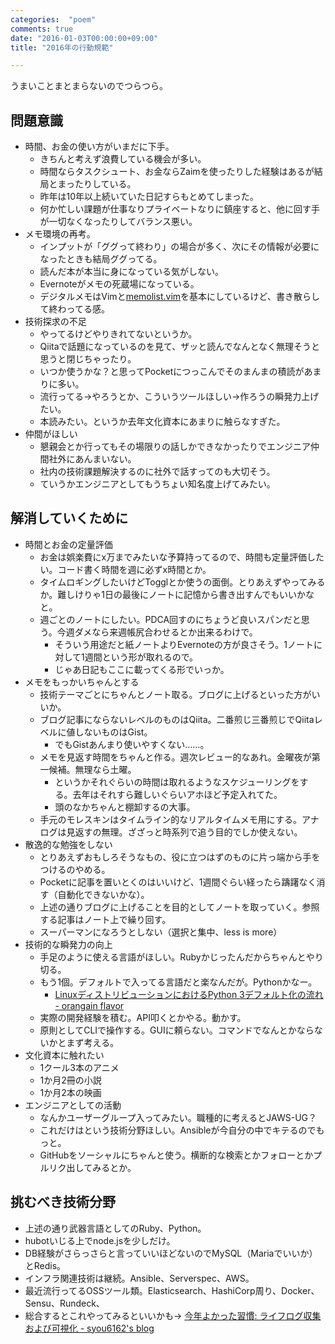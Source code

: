 ```yaml
---
categories:  "poem"
comments: true
date: "2016-01-03T00:00:00+09:00"
title: "2016年の行動規範"

---
```


うまいことまとまらないのでつらつら。

## 問題意識
* 時間、お金の使い方がいまだに下手。
  - きちんと考えず浪費している機会が多い。
  - 時間ならタスクシュート、お金ならZaimを使ったりした経験はあるが結局とまったりしている。
  - 昨年は10年以上続いていた日記すらもとめてしまった。
  - 何か忙しい課題が仕事なりプライベートなりに鎮座すると、他に回す手が一切なくなったりしてバランス悪い。
* メモ環境の再考。
  - インプットが「ググって終わり」の場合が多く、次にその情報が必要になったときも結局ググってる。
  - 読んだ本が本当に身になっている気がしない。
  - Evernoteがメモの死蔵場になっている。
  - デジタルメモはVimと[memolist.vim](https://github.com/glidenote/memolist.vim)を基本にしているけど、書き散らして終わってる感。
* 技術探求の不足
  - やってるけどやりきれてないというか。
  - Qiitaで話題になっているのを見て、ザッと読んでなんとなく無理そうと思うと閉じちゃったり。
  - いつか使うかな？と思ってPocketにつっこんでそのまんまの積読があまりに多い。
  - 流行ってる→やろうとか、こういうツールほしい→作ろうの瞬発力上げたい。
  - 本読みたい。というか去年文化資本にあまりに触らなすぎた。
* 仲間がほしい
  - 懇親会とか行ってもその場限りの話しかできなかったりでエンジニア仲間社外にあんまいない。
  - 社内の技術課題解決するのに社外で話すってのも大切そう。
  - ていうかエンジニアとしてもうちょい知名度上げてみたい。

## 解消していくために
* 時間とお金の定量評価
  - お金は娯楽費にx万までみたいな予算持ってるので、時間も定量評価したい。コード書く時間を週に必ずx時間とか。
  - タイムロギングしたいけどTogglとか使うの面倒。とりあえずやってみるか。難しけりゃ1日の最後にノートに記憶から書き出すんでもいいかなと。
  - 週ごとのノートにしたい。PDCA回すのにちょうど良いスパンだと思う。今週ダメなら来週帳尻合わせるとか出来るわけで。
    - そういう用途だと紙ノートよりEvernoteの方が良さそう。1ノートに対して1週間という形が取れるので。
    - じゃあ日記もここに載ってくる形でいっか。
* メモをもっかいちゃんとする
  - 技術テーマごとにちゃんとノート取る。ブログに上げるといった方がいいか。
  - ブログ記事にならないレベルのものはQiita。二番煎じ三番煎じでQiitaレベルに値しないものはGist。
    - でもGistあんまり使いやすくない……。
  - メモを見返す時間をちゃんと作る。週次レビュー的なあれ。金曜夜が第一候補。無理なら土曜。
    - というかそれぐらいの時間は取れるようなスケジューリングをする。去年はそれすら難しいぐらいアホほど予定入れてた。
    - 頭のなかちゃんと棚卸するの大事。
  - 手元のモレスキンはタイムライン的なリアルタイムメモ用にする。アナログは見返すの無理。ざざっと時系列で追う目的でしか使えない。
* 散逸的な勉強をしない
  - とりあえずおもしろそうなもの、役に立つはずのものに片っ端から手をつけるのやめる。
  - Pocketに記事を置いとくのはいいけど、1週間ぐらい経ったら躊躇なく消す（自動化できないかな）。
  - 上述の通りブログに上げることを目的としてノートを取っていく。参照する記事はノート上で繰り回す。
  - スーパーマンになろうとしない（選択と集中、less is more）
* 技術的な瞬発力の向上
  - 手足のように使える言語がほしい。Rubyかじったんだからちゃんとやり切る。
  - もう1個。デフォルトで入ってる言語だと楽なんだが。Pythonかなー。
    - [LinuxディストリビューションにおけるPython 3デフォルト化の流れ - orangain flavor](http://orangain.hatenablog.com/entry/python3-as-default)
  - 実際の開発経験を積む。API叩くとかやる。動かす。
  - 原則としてCLIで操作する。GUIに頼らない。コマンドでなんとかならないかとまず考える。
* 文化資本に触れたい
  - 1クール3本のアニメ
  - 1か月2冊の小説
  - 1か月2本の映画
* エンジニアとしての活動
  - なんかユーザーグループ入ってみたい。職種的に考えるとJAWS-UG？
  - これだけはという技術分野ほしい。Ansibleが今自分の中でキテるのでもっと。
  - GitHubをソーシャルにちゃんと使う。横断的な検索とかフォローとかプルリク出してみるとか。

## 挑むべき技術分野
- 上述の通り武器言語としてのRuby、Python。
- hubotいじる上でnode.jsを少しだけ。
- DB経験がさらっさらと言っていいほどないのでMySQL（Mariaでいいか）とRedis。
- インフラ関連技術は継続。Ansible、Serverspec、AWS。
- 最近流行ってるOSSツール類。Elasticsearch、HashiCorp周り、Docker、Sensu、Rundeck、
- 総合するとこれやってみるといいかも→ [今年よかった習慣: ライフログ収集および可視化 - syou6162's blog](http://syou6162.hatenablog.com/entry/2015/12/21/000843)


